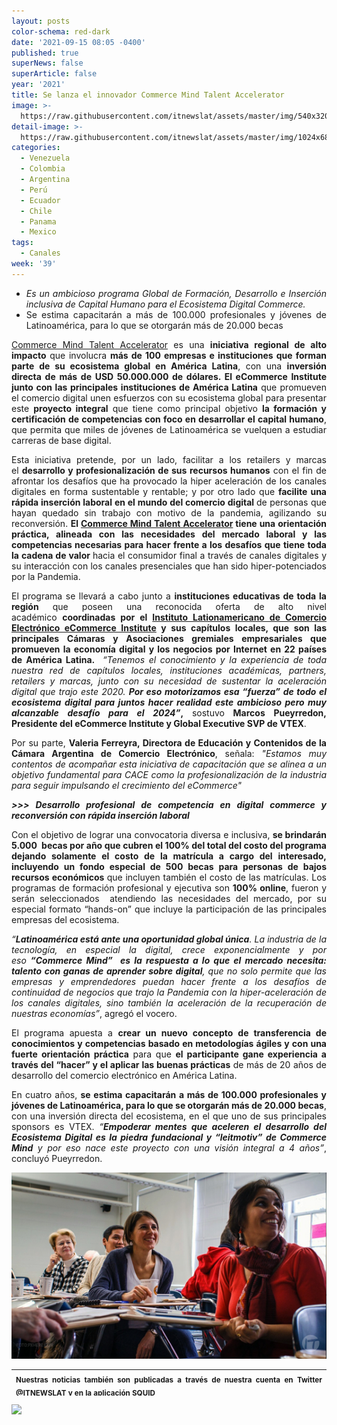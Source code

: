 ```yaml
---
layout: posts
color-schema: red-dark
date: '2021-09-15 08:05 -0400'
published: true
superNews: false
superArticle: false
year: '2021'
title: Se lanza el innovador Commerce Mind Talent Accelerator
image: >-
  https://raw.githubusercontent.com/itnewslat/assets/master/img/540x320/En-entrenamiento-p.jpg
detail-image: >-
  https://raw.githubusercontent.com/itnewslat/assets/master/img/1024x680/En-entrenamiento-g.jpg
categories:
  - Venezuela
  - Colombia
  - Argentina
  - Perú
  - Ecuador
  - Chile
  - Panama
  - Mexico
tags:
  - Canales
week: '39'
---
```

<ul style="list-style-type: disc; text-align: justify;">
	<li><em>Es un ambicioso programa Global de Formación, Desarrollo e Inserción inclusiva de Capital Humano para el Ecosistema Digital Commerce. </em></li>
	<li>Se estima capacitarán a más de 100.000 profesionales y jóvenes de Latinoamérica, para lo que se otorgarán más de 20.000 becas</li>
</ul>
<p style="text-align: justify;"><a href="https://www.commercemind.education/">Commerce Mind Talent Accelerator</a> es una <strong>iniciativa regional de alto impacto</strong> que involucra <strong>más de 100 empresas e instituciones que forman parte de su ecosistema global en América Latina</strong>, con una <strong>inversión directa de más de USD 50.000.000 de dólares. El eCommerce Institute junto con las principales instituciones de América Latina</strong> que promueven el comercio digital unen esfuerzos con su ecosistema global para presentar este <strong>proyecto integral</strong> que tiene como principal objetivo <strong>la formación y certificación de competencias con foco en desarrollar el capital humano</strong>, que permita que miles de jóvenes de Latinoamérica se vuelquen a estudiar carreras de base digital.</p>
<p style="text-align: justify;">Esta iniciativa pretende, por un lado, facilitar a los retailers y marcas el <strong>desarrollo y profesionalización de sus recursos humanos</strong> con el fin de afrontar los desafíos que ha provocado la hiper aceleración de los canales digitales en forma sustentable y rentable; y por otro lado que <strong>facilite una rápida inserción laboral en el mundo del comercio digital </strong>de personas que hayan quedado sin trabajo con motivo de la pandemia, agilizando su reconversión. <strong>El <a href="https://www.commercemind.education/">Commerce Mind Talent Accelerator</a> tiene una orientación práctica, alineada con las necesidades del mercado laboral y las competencias necesarias para hacer frente a los desafíos que tiene toda la cadena de valor </strong>hacia el consumidor final a través de canales digitales y su interacción con los canales presenciales que han sido hiper-potenciados por la Pandemia.</p>
<p style="text-align: justify;">El programa se llevará a cabo junto a <strong>instituciones educativas de toda la región</strong> que poseen una reconocida oferta de alto nivel académico <strong>coordinadas por el <a href="https://ecommerce.institute/">Instituto Lationamericano de Comercio Electrónico eCommerce Institute</a> y sus capítulos locales, que son las principales Cámaras y Asociaciones gremiales empresariales que promueven la economía digital y los negocios por Internet en 22 países de América Latina. </strong> <em>“Tenemos el conocimiento y la experiencia de toda nuestra red de capítulos locales, instituciones académicas, partners, retailers y marcas, junto con su necesidad de sustentar la aceleración digital que trajo este 2020. <strong>Por eso motorizamos esa “fuerza” de todo el ecosistema digital para juntos hacer realidad este ambicioso pero muy alcanzable desafío para el 2024”</strong></em><strong>, </strong>sostuvo<strong> Marcos Pueyrredon, Presidente del eCommerce Institute y Global Executive SVP de VTEX</strong>.</p>
<p style="text-align: justify;">Por su parte, <strong>Valeria Ferreyra, Directora de Educación y Contenidos de la Cámara Argentina de Comercio Electrónico</strong>, señala: <em>"Estamos muy contentos de acompañar esta iniciativa de capacitación que se alinea a un objetivo fundamental para CACE como la profesionalización de la industria para seguir impulsando el crecimiento del eCommerce"</em></p>
<p style="text-align: justify;"><strong><em>&gt;&gt;&gt; Desarrollo profesional de competencia en digital commerce y reconversión con rápida inserción laboral </em></strong></p>
<p style="text-align: justify;">Con el objetivo de lograr una convocatoria diversa e inclusiva, <strong>se brindarán 5.000  becas por año que cubren el 100% del total del costo del programa dejando solamente el costo de la matrícula a cargo del interesado, incluyendo un fondo especial de 500 becas para personas de bajos recursos económicos </strong>que incluyen también el costo de las matrículas. Los programas de formación profesional y ejecutiva son <strong>100% online</strong>, fueron y serán seleccionados  atendiendo las necesidades del mercado, por su especial formato “hands-on” que incluye la participación de las principales empresas del ecosistema.</p>
<p style="text-align: justify;"><em>“<strong>Latinoamérica está ante una oportunidad global única</strong>. La industria de la tecnología, en especial la digital, crece exponencialmente y por eso <strong>“Commerce Mind”  es la respuesta a lo que el mercado necesita: talento con ganas de aprender sobre digital</strong>, que no solo permite que las empresas y emprendedores puedan hacer frente a los desafíos de continuidad de negocios que trajo la Pandemia con la hiper-aceleración de los canales digitales, sino también la aceleración de la recuperación de nuestras economías”</em>, agregó el vocero.</p>
<p style="text-align: justify;">El programa apuesta a <strong>crear un nuevo concepto de transferencia de conocimientos y competencias basado en metodologías ágiles y con una fuerte orientación práctica</strong> para que <strong>el participante gane experiencia a través del “hacer” y el aplicar las buenas prácticas</strong> de más de 20 años de desarrollo del comercio electrónico en América Latina.</p>
<p style="text-align: justify;">En cuatro años, <strong>se estima capacitarán a más de 100.000 profesionales y jóvenes de Latinoamérica, para lo que se otorgarán más de 20.000 becas</strong>, con una inversión directa del ecosistema, en el que uno de sus principales sponsors es VTEX. <em>“<strong>Empoderar mentes que aceleren el desarrollo del Ecosistema Digital es la piedra fundacional y “leitmotiv” de Commerce Mind</strong> y por eso nace este proyecto con una visión integral a 4 años”</em>, concluyó Pueyrredon.</p>

![](https://raw.githubusercontent.com/itnewslat/assets/master/img/540x320/En-entrenamiento-p.jpg)

<table style="height: 42px;" width="569">
<tbody>
<tr>
<td style="text-align: justify;"><sub><strong>Nuestras noticias también son publicadas a través de nuestra cuenta en Twitter <a href="https://twitter.com/itnewslat?lang=es">@ITNEWSLAT</a> y en la aplicación <a href="https://squidapp.co/en/">SQUID</a></strong></sub></td>
</tr>
</tbody>
</table>

<img src="https://tracker.metricool.com/c3po.jpg?hash=56f88a41e39ab42c063cc51676587a04"/>

